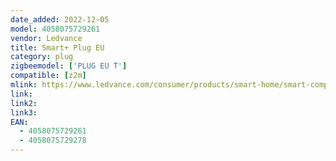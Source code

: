 ```yaml
---
date_added: 2022-12-05
model: 4058075729261
vendor: Ledvance
title: Smart+ Plug EU
category: plug
zigbeemodel: ['PLUG EU T']
compatible: [z2m]
mlink: https://www.ledvance.com/consumer/products/smart-home/smart-components/smart-zigbee/smart-indoor-components-with-zigbee-technology/smart-plugs-with-zigbee-technology/plug-with-smart-socket-to-control-non-smart-devices-with-zigbee-technology-c6430?productId=203914
link: 
link2: 
link3: 
EAN:
  - 4058075729261 
  - 4058075729278
---
```


